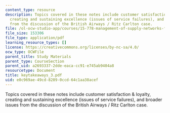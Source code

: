 ```yaml
---
content_type: resource
description: Topics covered in these notes include customer satisfaction & loyalty,
  creating and sustaining excellence (issues of service failures), and broader issues
  from the discussion of the British Airways / Ritz Carlton case.
file: /ol-ocw-studio-app/courses/15-778-management-of-supply-networks-for-products-and-services-summer-2004/e0c969ae49cd82890ccd64c1aa38acef_keytakeaways_3.pdf
file_size: 153306
file_type: application/pdf
learning_resource_types: []
license: https://creativecommons.org/licenses/by-nc-sa/4.0/
ocw_type: OCWFile
parent_title: Study Materials
parent_type: CourseSection
parent_uid: a2693337-2dde-eaca-cc91-e745ab9404a8
resourcetype: Document
title: keytakeaways_3.pdf
uid: e0c969ae-49cd-8289-0ccd-64c1aa38acef
---
```

Topics covered in these notes include customer satisfaction & loyalty, creating and sustaining excellence (issues of service failures), and broader issues from the discussion of the British Airways / Ritz Carlton case.